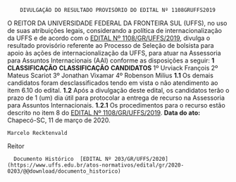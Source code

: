         DIVULGAÇÃO DO RESULTADO PROVISÓRIO DO EDITAL Nº 1108GRUFFS2019  

 O REITOR DA UNIVERSIDADE FEDERAL DA FRONTEIRA SUL (UFFS), no uso de suas atribuições legais, considerando a política de internacionalização da UFFS e de acordo com o [EDITAL Nº 1108/GR/UFFS/2019](https://www.uffs.edu.br/atos-normativos/edital/gr/2019-1108), divulga o resultado provisório referente ao Processo de Seleção de bolsista para apoio às ações de internacionalização da UFFS, para atuar na Assessoria para Assuntos Internacionais (AAI) conforme as disposições a seguir:     **1 CLASSIFICAÇÃO**      **CLASSIFICAÇÃO**     **CANDIDATOS**      1º    Urviack François     2º    Mateus Scariot     3º    Jonathan Vixamar     4º    Robenson Milius     **1.1**  Os demais candidatos foram desclassificados tendo em vista o não atendimento ao item 6.10 do edital.  **1.2**  Após a divulgação deste edital, os candidatos terão o prazo de 1 (um) dia útil para protocolar a entrega de recurso na Assessoria para Assuntos Internacionais.  **1.2.1**  Os procedimentos para o recurso estão descrito no item 8 do [EDITAL Nº 1108/GR/UFFS/2019](https://www.uffs.edu.br/atos-normativos/edital/gr/2019-1108).        **Data do ato:** Chapecó-SC, 11 de março de 2020.   
 

    Marcelo Recktenvald   
 Reitor 

      Documento Histórico  [EDITAL Nº 203/GR/UFFS/2020](https://www.uffs.edu.br/atos-normativos/edital/gr/2020-0203/@@download/documento_historico)     
      